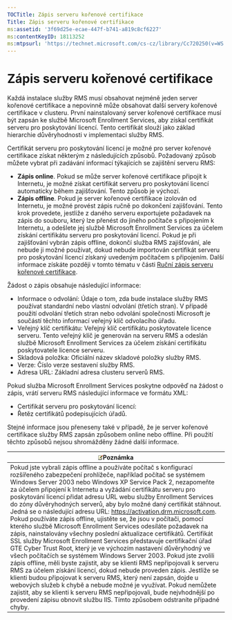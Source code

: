 ```yaml
---
TOCTitle: Zápis serveru kořenové certifikace
Title: Zápis serveru kořenové certifikace
ms:assetid: '3f69d25e-ecae-447f-b741-a819c8cf6227'
ms:contentKeyID: 18113252
ms:mtpsurl: 'https://technet.microsoft.com/cs-cz/library/Cc720250(v=WS.10)'
---
```


Zápis serveru kořenové certifikace
==================================

Každá instalace služby RMS musí obsahovat nejméně jeden server kořenové certifikace a nepovinně může obsahovat další servery kořenové certifikace v clusteru. První nainstalovaný server kořenové certifikace musí být zapsán ke službě Microsoft Enrollment Services, aby získal certifikát serveru pro poskytování licencí. Tento certifikát slouží jako základ hierarchie důvěryhodnosti v implementaci služby RMS.

Certifikát serveru pro poskytování licencí je možné pro server kořenové certifikace získat některým z následujících způsobů. Požadovaný způsob můžete vybrat při zadávání informací týkajících se zajištění serveru RMS:

-   **Zápis online**. Pokud se může server kořenové certifikace připojit k Internetu, je možné získat certifikát serveru pro poskytování licencí automaticky během zajišťování. Tento způsob je výchozí.
-   **Zápis offline**. Pokud je server kořenové certifikace izolován od Internetu, je možné provést zápis ručně po dokončení zajišťování. Tento krok provedete, jestliže z daného serveru exportujete požadavek na zápis do souboru, který lze přenést do jiného počítače s připojením k Internetu, a odešlete jej službě Microsoft Enrollment Services za účelem získání certifikátu serveru pro poskytování licencí. Pokud je při zajišťování vybrán zápis offline, dokončí služba RMS zajišťování, ale nebude ji možné používat, dokud nebude importován certifikát serveru pro poskytování licencí získaný uvedeným počítačem s připojením. Další informace získáte později v tomto tématu v části [Ruční zápis serveru kořenové certifikace](https://technet.microsoft.com/aecdebb5-b28b-4b58-937a-392bb6ce9643).

Žádost o zápis obsahuje následující informace:

-   Informace o odvolání: Údaje o tom, zda bude instalace služby RMS používat standardní nebo vlastní odvolání (třetích stran). V případě použití odvolání třetích stran nebo odvolání společnosti Microsoft je součástí těchto informací veřejný klíč odvolacího úřadu.
-   Veřejný klíč certifikátu: Veřejný klíč certifikátu poskytovatele licence serveru. Tento veřejný klíč je generován na serveru RMS a odeslán službě Microsoft Enrollment Services za účelem získání certifikátu poskytovatele licence serveru.
-   Skladová položka: Oficiální název skladové položky služby RMS.
-   Verze: Číslo verze sestavení služby RMS.
-   Adresa URL: Základní adresa clusteru serverů RMS.

Pokud služba Microsoft Enrollment Services poskytne odpověď na žádost o zápis, vrátí serveru RMS následující informace ve formátu XML:

-   Certifikát serveru pro poskytování licencí:
-   Řetěz certifikátů podepisujících úřadů.

Stejné informace jsou přeneseny také v případě, že je server kořenové certifikace služby RMS zapsán způsobem online nebo offline. Při použití těchto způsobů nejsou shromážděny žádné další informace.

| ![](images/Cc720250.note(WS.10).gif)Poznámka                                                                                                                                                                                                                                                                                                                                                                                                                                                                                                                                                                                                                                                                                                                                                                                                                                                                                                                                                                                                                                                                                                                                                                                                                                                                                                                  |
|--------------------------------------------------------------------------------------------------------------------------------------------------------------------------------------------------------------------------------------------------------------------------------------------------------------------------------------------------------------------------------------------------------------------------------------------------------------------------------------------------------------------------------------------------------------------------------------------------------------------------------------------------------------------------------------------------------------------------------------------------------------------------------------------------------------------------------------------------------------------------------------------------------------------------------------------------------------------------------------------------------------------------------------------------------------------------------------------------------------------------------------------------------------------------------------------------------------------------------------------------------------------------------------------------------------------------------------------------------------------------------------------|
| Pokud jste vybrali zápis offline a používáte počítač s konfigurací rozšířeného zabezpečení prohlížeče, například počítač se systémem Windows Server 2003 nebo Windows XP Service Pack 2, nezapomeňte za účelem připojení k Internetu a vyžádání certifikátu serveru pro poskytování licencí přidat adresu URL webu služby Enrollment Services do zóny důvěryhodných serverů, aby bylo možné daný certifikát stáhnout. Jedná se o následující adresu URL: https://activation.drm.microsoft.com. Pokud používáte zápis offline, ujistěte se, že jsou v počítači, pomocí kterého službě Microsoft Enrollment Services odesíláte požadavek na zápis, nainstalovány všechny poslední aktualizace certifikátů. Certifikát SSL služby Microsoft Enrollment Services představuje certifikační úřad GTE Cyber Trust Root, který je ve výchozím nastavení důvěryhodný ve všech počítačích se systémem Windows Server 2003. Pokud jste zvolili zápis offline, měli byste zajistit, aby se klienti RMS nepřipojovali k serveru RMS za účelem získání licencí, dokud nebude proveden zápis. Jestliže se klienti budou připojovat k serveru RMS, který není zapsán, dojde u webových služeb k chybě a nebude možné je využívat. Pokud nemůžete zajistit, aby se klienti k serveru RMS nepřipojovali, bude nejvhodnější po provedení zápisu obnovit službu IIS. Tímto způsobem odstraníte případné chyby. |
